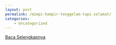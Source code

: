 ```yaml
---
layout: post
permalink: /mimpi-hampir-tenggelam-tapi-selamat/
categories:
    - Uncategorized
---
```


[Baca Selengkapnya](/09)